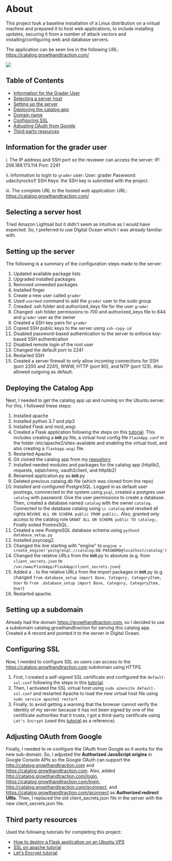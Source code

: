 # About

This project took a baseline installation of a Linux distribution on a virtual machine and prepared it to host web applications, to include installing updates, securing it from a number of attack vectors and installing/configuring web and database servers.

The application can be seen live in the following URL: https://catalog.growthandtraction.com/

![](https://i.ibb.co/VpXVPPq/Screen-Shot-2019-06-09-at-12-11-27-PM.png)


## Table of Contents

- [Information for the Grader User](#information-for-the-grader-user)
- [Selecting a server host](#selecting-a-server-host)
- [Setting up the server](#setting-up-the-server)
- [Deploying the catalog app](#deploying-the-catalog-app)
- [Domain name](#setting-up-a-subdomain)
- [Configuring SSL](#configuring-ssl)
- [Adjusting OAuth from Google](#adjusting-oauth-from-google)
- [Third party resources](#third-party-resources)


## Information for the grader user

i. The IP address and SSH port so the reviewer can access the server: 
IP: 206.189.173.114
Port: 2241

ii. Information to login to `grader` user:
User: grader
Paswword: udacityrocks1!
SSH Keys: the SSH key is submitted with the project.

iii. The complete URL to the hosted web application: 
URL: https://catalog.growthandtraction.com/


## Selecting a server host

Tried Amazon Lightsail but it didn't seem as intuitive as I would have expected. So, I preferred to use Digital Ocean which I was already familiar with.


## Setting up the server

The following is a summary of the configuration steps made to the server:

1. Updated available package lists
2. Upgraded installed packages
3. Removed unneeded packages
4. Installed finger
5. Create a new user called `grader`
6. Used `usermod` command to add the `grader` user to the sudo group
7. Creaded .ssh folder and authorized_keys file for the user `grader`
8. Changed .ssh folder permissions to 700 and authorized_keys file to 644 and `grader` user as the owner
9. Created a SSH key pairs for `grader`
10. Copied SSH public keys to the server using `ssh-copy-id`
11. Disabled password-based authentication to the server to enforce key-based SSH authentication
12. Disabled remote login of the root user
13. Changed the default port to 2241
14. Restarted SSH
14. Created a server firewall to only allow incoming connections for SSH (port 2200 and 2241), WWW, HTTP (port 80), and NTP (port 123). Also allowed outgoing as default.


## Deploying the Catalog App

Next, I needed to get the catalog app up and running on the Ubuntu server. For this, I followed these steps:

1. Installed apache
2. Installed python 3.7 and pip3
3. Installed Flask and mod_wsgi. 
4. Created a Flask application following the steps on this [tutorial](https://www.digitalocean.com/community/tutorials/how-to-deploy-a-flask-application-on-an-ubuntu-vps). This includes creating a __init__.py file, a virtual host config file `FlaskApp.conf` in the folder /etc/apache2/sites-available and enabling the virtual host, and also creating a `flaskapp.wsgi` file.
5. Restarted Apache
5. Git cloned the catalog app from my [repository](https://github.com/feconroses/item_catalog)
6. Installed needed modules and packages for the catalog app (httplib2, requests, sqlalchemy, oauth2client, and httplib2)
6. Renamed application.py as __init__.py
7. Deleted previous catalog.db file (which was cloned from the repo)
8. Installed and configured PostgreSQL. Logged in as default user postregs, connnected to the system using `psql`, created a postgres user `catalog` with password. Give the user permissions to create a database. Then, created a database named `catalog` with the owner `catalog`. Connected to the database catalog using `\c catalog` and revoked all rights `REVOKE ALL ON SCHEMA public FROM public;`. Also, granted only access to the catalog role `GRANT ALL ON SCHEMA public TO catalog;`. Finally exited PostresSQL.
9. Created a new PostgreSQL database schema using `python3 database_setup.py`
10. Installed psycopg2. 
11. Changed the line starting with "engine" to `engine = create_engine('postgresql://catalog:DB-PASSWORD@localhost/catalog')`
12. Changed the relative URLs from the __init__.py to absolute (e.g. from `client_secrets.json` to `/var/www/FlaskApp/FlaskApp/client_secrets.json`)
13. Added a `.` to the relative URLs from the import packages in __init__.py (e.g. changed `from database_setup import Base, Category, CategoryItem, User` to `from .database_setup import Base, Category, CategoryItem, User`)
14. Restarted apache. 


## Setting up a subdomain

Already had the domain https://growthandtraction.com, so I decided to use a subdomain catalog.growthandtraction for serving this catalog app. Created a A record and pointed it to the server in Digital Ocean.


## Configuring SSL

Now, I needed to configure SSL so users can access to the https://catalog.growthandtraction.com subdomain using HTTPS. 

1. First, I created a self-signed SSL certificate and configured the `default-ssl.conf` 
following the steps in this [tutorial](https://www.digitalocean.com/community/tutorials/how-to-create-a-ssl-certificate-on-apache-for-ubuntu-14-04). 
2. Then, I activated the SSL virtual host using `sudo a2ensite default-ssl.conf` and restarted Apache to load the new virtual host file using `sudo service apache2 restart`
3. Finally, to avoid getting a warning that the browser cannot verify the identity of my server because it has not been signed by one of the certificate authorities that it trusts, I got a third-party certificate using `Let's Encrypt` (used this [tutorial](https://www.digitalocean.com/community/tutorials/how-to-secure-apache-with-let-s-encrypt-on-ubuntu-18-04) as a reference).


## Adjusting OAuth from Google

Finally, I needed to re-configure the OAuth from Google so it works for the new sub-domain. So, I adjusted the **Authorized JavaScript origins** in Google Console APIs so the Google OAuth can support the http://catalog.growthandtraction.com and https://catalog.growthandtraction.com. Also, added http://catalog.growthandtraction.com/login, https://catalog.growthandtraction.com/login, http://catalog.growthandtraction.com/gconnect, and https://catalog.growthandtraction.com/gconnect as **Authorized redirect URIs**. Then, I replaced the old client_secrets.json file in the server with the new client_secrets.json file.


## Third party resources

Used the following tutorials for completing this project:

* [How to deploy a Flask application on an Ubuntu VPS](https://www.digitalocean.com/community/tutorials/how-to-deploy-a-flask-application-on-an-ubuntu-vps)
* [SSL on apache tutorial](https://www.digitalocean.com/community/tutorials/how-to-create-a-ssl-certificate-on-apache-for-ubuntu-14-04)
* [Let's Encrypt tutorial](https://www.digitalocean.com/community/tutorials/how-to-secure-apache-with-let-s-encrypt-on-ubuntu-18-04)